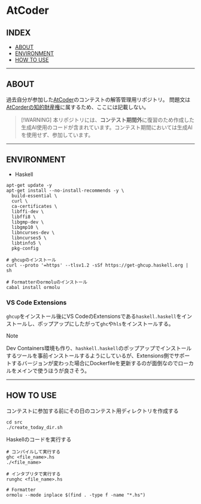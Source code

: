 # AtCoder

## INDEX

- [ABOUT](#about)
- [ENVIRONMENT](#environment)
- [HOW TO USE](#how-to-use)

---

## ABOUT

過去自分が参加した[AtCoder](https://info.atcoder.jp/)のコンテストの解答管理用リポジトリ。
問題文は[AtCorderの知的財産権](https://atcoder.jp/tos)に属するため、ここには記載しない。

> [!WARNING] 本リポジトリには、**コンテスト期間外**に復習のため作成した生成AI使用のコードが含まれています。コンテスト期間においては生成AIを使用せず、参加しています。

---

## ENVIRONMENT

- Haskell

```shell
apt-get update -y
apt-get install --no-install-recommends -y \
  build-essential \
  curl \
  ca-certificates \
  libffi-dev \
  libffi8 \
  libgmp-dev \
  libgmp10 \
  libncurses-dev \
  libncurses5 \
  libtinfo5 \
  pkg-config

# ghcupのインストール
curl --proto '=https' --tlsv1.2 -sSf https://get-ghcup.haskell.org | sh
```

```shell
# Formatterのormoluのインストール
cabal install ormolu
```

### VS Code Extensions

`ghcup`をインストール後にVS CodeのExtensionsである`haskell.haskell`をインストールし、ポップアップにしたがって`ghc`や`hls`をインストールする。

> [!NOTE]
> Dev Containers環境も作り、`hashkell.haskell`のポップアップでインストールするツールを事前インストールするようにしているが、Extensions側でサポートするバージョンが変わった場合にDockerfileを更新するのが面倒なのでローカルをメインで使うほうが良さそう。

---

## HOW TO USE

コンテストに参加する前にその日のコンテスト用ディレクトリを作成する

```shell
cd src
./create_today_dir.sh
```

Haskellのコードを実行する

```shell
# コンパイルして実行する
ghc <file_name>.hs
./<file_name>
```

```shell
# インタプリタで実行する
runghc <file_name>.hs
```

```shell
# Formatter
ormolu --mode inplace $(find . -type f -name "*.hs")
```
